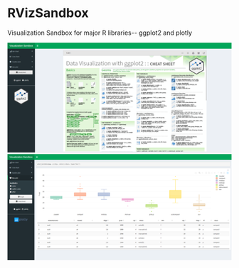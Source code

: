 # RVizSandbox
Visualization Sandbox for major R libraries-- ggplot2 and plotly


![img](1.PNG)
![img](2.PNG)
